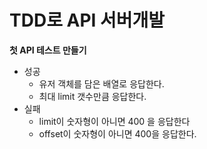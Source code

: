 # TDD로 API 서버개발

**첫 API 테스트 만들기** 

* 성공
  * 유저 객체를 담은 배열로 응답한다.
  * 최대 limit 갯수만큼 응답한다.
* 실패
  *  limit이 숫자형이 아니면 400 을 응답한다
  * offset이 숫자형이 아니면 400을 응답한다.

